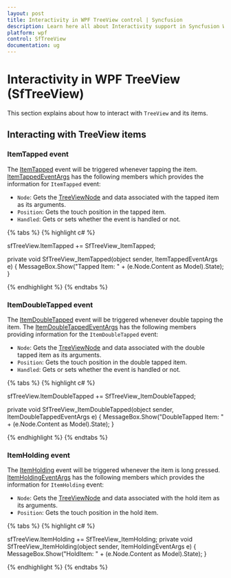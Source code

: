 ```yaml
---
layout: post
title: Interactivity in WPF TreeView control | Syncfusion
description: Learn here all about Interactivity support in Syncfusion WPF TreeView (SfTreeView) control and more.
platform: wpf
control: SfTreeView
documentation: ug
---
```


# Interactivity in WPF TreeView (SfTreeView)

 This section explains about how to interact with `TreeView` and its items.

## Interacting with TreeView items

### ItemTapped event

The [ItemTapped](https://help.syncfusion.com/cr/wpf/Syncfusion.UI.Xaml.TreeView.SfTreeView.html) event will be triggered whenever tapping the item.  [ItemTappedEventArgs](https://help.syncfusion.com/cr/wpf/Syncfusion.UI.Xaml.TreeView.ItemTappedEventArgs.html) has the following members which provides the information for `ItemTapped` event:

 * `Node`: Gets the [TreeViewNode](https://help.syncfusion.com/cr/wpf/Syncfusion.UI.Xaml.TreeView.Engine.TreeViewNode.html) and data associated with the tapped item as its arguments.
 * `Position`: Gets the touch position in the tapped item.
 * `Handled`: Gets or sets whether the event is handled or not.

{% tabs %}
{% highlight c# %}

sfTreeView.ItemTapped += SfTreeView_ItemTapped;

private void SfTreeView_ItemTapped(object sender, ItemTappedEventArgs e)
{
    MessageBox.Show("Tapped Item: " + (e.Node.Content as Model).State);
}

{% endhighlight %}
{% endtabs %}

### ItemDoubleTapped event

The [ItemDoubleTapped](https://help.syncfusion.com/cr/wpf/Syncfusion.UI.Xaml.TreeView.SfTreeView.html) event will be triggered whenever double tapping the item. The [ItemDoubleTappedEventArgs](https://help.syncfusion.com/cr/wpf/Syncfusion.UI.Xaml.TreeView.ItemDoubleTappedEventArgs.html) has the following members providing information for the `ItemDoubleTapped` event:

 * `Node`: Gets the [TreeViewNode](https://help.syncfusion.com/cr/wpf/Syncfusion.UI.Xaml.TreeView.Engine.TreeViewNode.html) and data associated with the double tapped item as its arguments.
 * `Position`: Gets the touch position in the double tapped item.
 * `Handled`: Gets or sets whether the event is handled or not.

{% tabs %}
{% highlight c# %}

sfTreeView.ItemDoubleTapped += SfTreeView_ItemDoubleTapped;

private void SfTreeView_ItemDoubleTapped(object sender, ItemDoubleTappedEventArgs e)
{
    MessageBox.Show("DoubleTapped Item: " + (e.Node.Content as Model).State);
}

{% endhighlight %}
{% endtabs %}

### ItemHolding event

The [ItemHolding](https://help.syncfusion.com/cr/wpf/Syncfusion.UI.Xaml.TreeView.SfTreeView.html) event will be triggered whenever the item is long pressed.
 [ItemHoldingEventArgs](https://help.syncfusion.com/cr/wpf/Syncfusion.UI.Xaml.TreeView.ItemHoldingEventArgs.html) has the following members which provides the information for `ItemHolding` event:

 * `Node`: Gets the [TreeViewNode](https://help.syncfusion.com/cr/wpf/Syncfusion.UI.Xaml.TreeView.Engine.TreeViewNode.html) and data associated with the hold item as its arguments.
 * `Position`: Gets the touch position in the hold item.
 
{% tabs %}
{% highlight c# %}

sfTreeView.ItemHolding += SfTreeView_ItemHolding;
private void SfTreeView_ItemHolding(object sender, ItemHoldingEventArgs e)
{
    MessageBox.Show("HoldItem: " + (e.Node.Content as Model).State);
}

{% endhighlight %}
{% endtabs %}

